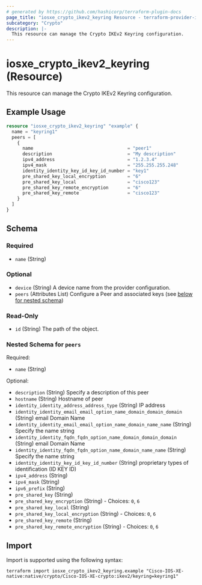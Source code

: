 ```yaml
---
# generated by https://github.com/hashicorp/terraform-plugin-docs
page_title: "iosxe_crypto_ikev2_keyring Resource - terraform-provider-iosxe"
subcategory: "Crypto"
description: |-
  This resource can manage the Crypto IKEv2 Keyring configuration.
---
```


# iosxe_crypto_ikev2_keyring (Resource)

This resource can manage the Crypto IKEv2 Keyring configuration.

## Example Usage

```terraform
resource "iosxe_crypto_ikev2_keyring" "example" {
  name = "keyring1"
  peers = [
    {
      name                                   = "peer1"
      description                            = "My description"
      ipv4_address                           = "1.2.3.4"
      ipv4_mask                              = "255.255.255.248"
      identity_identity_key_id_key_id_number = "key1"
      pre_shared_key_local_encryption        = "6"
      pre_shared_key_local                   = "cisco123"
      pre_shared_key_remote_encryption       = "6"
      pre_shared_key_remote                  = "cisco123"
    }
  ]
}
```

<!-- schema generated by tfplugindocs -->
## Schema

### Required

- `name` (String)

### Optional

- `device` (String) A device name from the provider configuration.
- `peers` (Attributes List) Configure a Peer and associated keys (see [below for nested schema](#nestedatt--peers))

### Read-Only

- `id` (String) The path of the object.

<a id="nestedatt--peers"></a>
### Nested Schema for `peers`

Required:

- `name` (String)

Optional:

- `description` (String) Specify a description of this peer
- `hostname` (String) Hostname of peer
- `identity_identity_address_address_type` (String) IP address
- `identity_identity_email_email_option_name_domain_domain_domain` (String) email Domain Name
- `identity_identity_email_email_option_name_domain_name_name` (String) Specify the name string
- `identity_identity_fqdn_fqdn_option_name_domain_domain_domain` (String) email Domain Name
- `identity_identity_fqdn_fqdn_option_name_domain_name_name` (String) Specify the name string
- `identity_identity_key_id_key_id_number` (String) proprietary types of identification (ID KEY ID)
- `ipv4_address` (String)
- `ipv4_mask` (String)
- `ipv6_prefix` (String)
- `pre_shared_key` (String)
- `pre_shared_key_encryption` (String) - Choices: `0`, `6`
- `pre_shared_key_local` (String)
- `pre_shared_key_local_encryption` (String) - Choices: `0`, `6`
- `pre_shared_key_remote` (String)
- `pre_shared_key_remote_encryption` (String) - Choices: `0`, `6`

## Import

Import is supported using the following syntax:

```shell
terraform import iosxe_crypto_ikev2_keyring.example "Cisco-IOS-XE-native:native/crypto/Cisco-IOS-XE-crypto:ikev2/keyring=keyring1"
```
